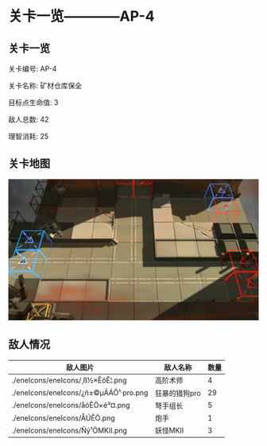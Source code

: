 # 关卡一览————AP-4


## 关卡一览

关卡编号: AP-4

关卡名称: 矿材仓库保全

目标点生命值: 3

敌人总数: 42

理智消耗: 25


## 关卡地图
![AP-4](./oprMap/AP-4.png)

## 敌人情况

| 敌人图片 | 敌人名称 | 数量  |
|---------|-----|-----|
| ./eneIcons/eneIcons/¸ß½×ÊõÊ¦.png| 高阶术师  |   4  |
| ./eneIcons/eneIcons/¿ñ±©µÄÁÔ¹·pro.png| 狂暴的猎狗pro  |   29  |
| ./eneIcons/eneIcons/åóÊÖ×é³¤.png| 弩手组长  |   5  |
| ./eneIcons/eneIcons/ÅÚÊÖ.png| 炮手  |   1  |
| ./eneIcons/eneIcons/Ñý¹ÖMKII.png| 妖怪MKII  |   3  |
